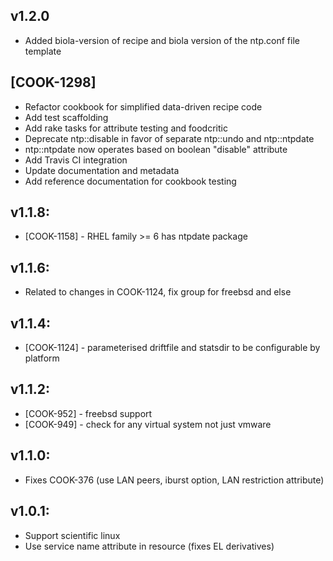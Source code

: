 ## v1.2.0
* Added biola-version of recipe and biola version of the ntp.conf file template

## [COOK-1298]

* Refactor cookbook for simplified data-driven recipe code
* Add test scaffolding
* Add rake tasks for attribute testing and foodcritic
* Deprecate ntp::disable in favor of separate ntp::undo and ntp::ntpdate
* ntp::ntpdate now operates based on boolean "disable" attribute
* Add Travis CI integration
* Update documentation and metadata
* Add reference documentation for cookbook testing

## v1.1.8:

* [COOK-1158] - RHEL family >= 6 has ntpdate package

## v1.1.6:

* Related to changes in COOK-1124, fix group for freebsd and else

## v1.1.4:

* [COOK-1124] - parameterised driftfile and statsdir to be
  configurable by platform

## v1.1.2:

* [COOK-952] - freebsd support
* [COOK-949] - check for any virtual system not just vmware

## v1.1.0:

* Fixes COOK-376 (use LAN peers, iburst option, LAN restriction attribute)

## v1.0.1:

* Support scientific linux
* Use service name attribute in resource (fixes EL derivatives)
